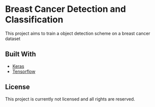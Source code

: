 # Breast Cancer Detection and Classification

This project aims to train a object detection scheme on a breast cancer dataset

## Built With

* [Keras](http://keras.io/)
* [Tensorflow](https://tensorflow.org)

## License

This project is currently not licensed and all rights are reserved.



